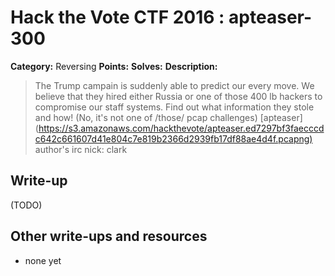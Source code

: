 # Hack the Vote CTF 2016 : apteaser-300

**Category:** Reversing
**Points:**
**Solves:**
**Description:**

> The Trump campain is suddenly able to predict our every move. We believe that they hired either Russia or one of those 400 lb hackers to compromise our staff systems.  Find out what information they stole and how\!  (No, it's not one of /those/ pcap challenges)    [apteaser](<https://s3.amazonaws.com/hackthevote/apteaser.ed7297bf3faecccdc642c661607d41e804c7e819b2366d2939fb17df88ae4d4f.pcapng)>  author's irc nick: clark


## Write-up

(TODO)

## Other write-ups and resources

* none yet
